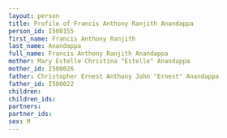 ```yaml
---
layout: person
title: Profile of Francis Anthony Ranjith Anandappa
person_id: I500155
first_name: Francis Anthony Ranjith
last_name: Anandappa
full_name: Francis Anthony Ranjith Anandappa
mother: Mary Estelle Christina "Estelle" Anandappa
mother_id: I500026
father: Christopher Ernest Anthony John "Ernest" Anandappa
father_id: I500022
children:
children_ids:
partners:
partner_ids:
sex: M
---
```


